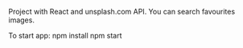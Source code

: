 Project with React and unsplash.com API. You can search favourites images.

To start app:
npm install
npm start
